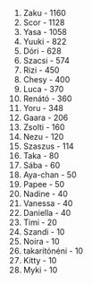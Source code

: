 1. Zaku - 1160
2. Scor - 1128
3. Yasa - 1058
4. Yuuki - 822
5. Dóri - 628
6. Szacsi - 574
7. Rizi - 450
8. Chesy - 400
9. Luca - 370
10. Renátó - 360
11. Yoru - 348
12. Gaara - 206
13. Zsolti - 160
14. Nezu - 120
15. Szaszus - 114
16. Taka - 80
17. Sába - 60
18. Aya-chan - 50
18. Papee - 50
19. Nadine - 40
19. Vanessa - 40
19. Daniella - 40
20. Timi - 20
21. Szandi - 10
21. Noira - 10
21. takarítónéni - 10
21. Kitty - 10
21. Myki - 10
